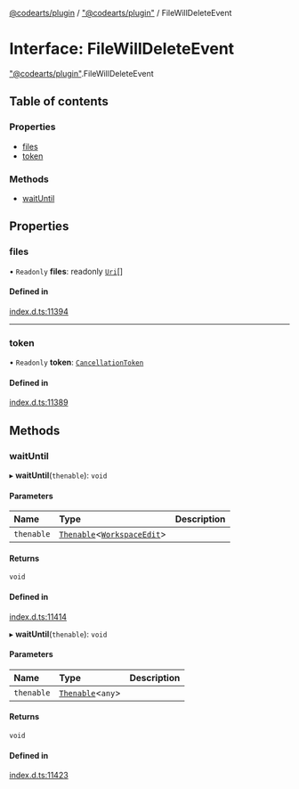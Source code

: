 [@codearts/plugin](../README.md) / ["@codearts/plugin"](../modules/_codearts_plugin_.md) / FileWillDeleteEvent

# Interface: FileWillDeleteEvent

["@codearts/plugin"](../modules/_codearts_plugin_.md).FileWillDeleteEvent

## Table of contents

### Properties

- [files](codearts_plugin_.FileWillDeleteEvent.md#files)
- [token](codearts_plugin_.FileWillDeleteEvent.md#token)

### Methods

- [waitUntil](codearts_plugin_.FileWillDeleteEvent.md#waituntil)

## Properties

### files

• `Readonly` **files**: readonly [`Uri`](../classes/codearts_plugin_.Uri.md)[]

#### Defined in

[index.d.ts:11394](https://github.com/huaweicloud/cloudide-plugin-api/blob/b58031b/index.d.ts#L11394)

___

### token

• `Readonly` **token**: [`CancellationToken`](codearts_plugin_.CancellationToken.md)

#### Defined in

[index.d.ts:11389](https://github.com/huaweicloud/cloudide-plugin-api/blob/b58031b/index.d.ts#L11389)

## Methods

### waitUntil

▸ **waitUntil**(`thenable`): `void`

#### Parameters

| Name | Type | Description |
| :------ | :------ | :------ |
| `thenable` | [`Thenable`](Thenable.md)<[`WorkspaceEdit`](../classes/codearts_plugin_.WorkspaceEdit.md)\> |  |

#### Returns

`void`

#### Defined in

[index.d.ts:11414](https://github.com/huaweicloud/cloudide-plugin-api/blob/b58031b/index.d.ts#L11414)

▸ **waitUntil**(`thenable`): `void`

#### Parameters

| Name | Type | Description |
| :------ | :------ | :------ |
| `thenable` | [`Thenable`](Thenable.md)<`any`\> |  |

#### Returns

`void`

#### Defined in

[index.d.ts:11423](https://github.com/huaweicloud/cloudide-plugin-api/blob/b58031b/index.d.ts#L11423)
